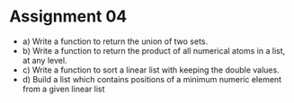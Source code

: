 # Assignment 04
- a) Write a function to return the union of two sets.
- b) Write a function to return the product of all numerical atoms in a list, at any level.
- c) Write a function to sort a linear list with keeping the double values.
- d) Build a list which contains positions of a minimum numeric element from a given linear list
